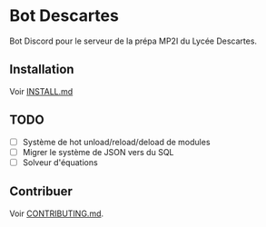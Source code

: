 # Bot Descartes

Bot Discord pour le serveur de la prépa MP2I du Lycée Descartes.

## Installation

Voir [INSTALL.md](INSTALL.md)

## TODO

- [ ] Système de hot unload/reload/deload de modules
- [ ] Migrer le système de JSON vers du SQL
- [ ] Solveur d'équations

## Contribuer

Voir [CONTRIBUTING.md](CONTRIBUTING.md).